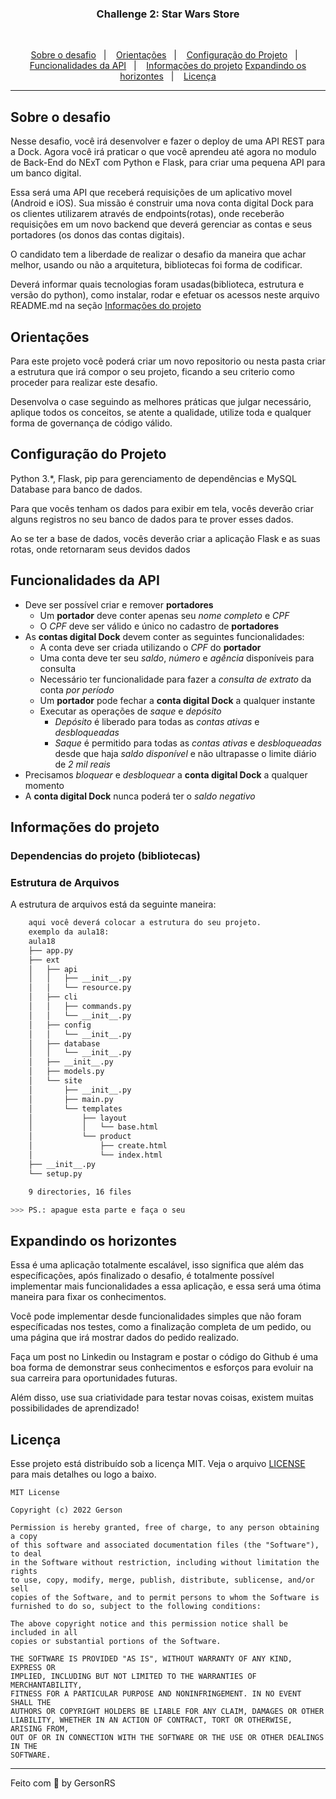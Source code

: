 <h3 align="center">
  Challenge 2: Star Wars Store
</h3>
<br>

<p align="center">
  <a href="#sobre-o-desafio">Sobre o desafio</a>&nbsp;&nbsp;&nbsp;|&nbsp;&nbsp;&nbsp;
  <a href="#orienta%C3%A7%C3%A3o">Orientações</a>&nbsp;&nbsp;&nbsp;|&nbsp;&nbsp;&nbsp;
  <a href="#configura%C3%A7%C3%A3o-do-projeto">Configuração do Projeto</a>&nbsp;&nbsp;&nbsp;|&nbsp;&nbsp;&nbsp;
  <a href="#funcionalidades-da-api">Funcionalidades da API</a>&nbsp;&nbsp;&nbsp;|&nbsp;&nbsp;&nbsp;
  <a href="#informações-do-projeto">Informações do projeto</a>
  <a href="#expandindo-os-horizontes">Expandindo os horizontes</a>&nbsp;&nbsp;&nbsp;|&nbsp;&nbsp;&nbsp;
  <a href="#licen%C3%A7a">Licença</a>
</p>

---

## Sobre o desafio

Nesse desafio, você irá desenvolver e fazer o deploy de uma API REST para a Dock. Agora você irá praticar o que você aprendeu até agora no modulo de Back-End do NExT com Python e Flask, para criar uma pequena API para um banco digital.

Essa será uma API que receberá requisições de um aplicativo movel (Android e iOS). Sua missão é construir uma nova conta digital Dock para os clientes utilizarem através de endpoints(rotas), onde receberão requisições em um novo backend que deverá gerenciar as contas e seus portadores (os donos das contas digitais).

O candidato tem a liberdade de realizar o desafio da maneira que achar melhor, usando ou não a arquitetura, bibliotecas foi forma de codificar. 

Deverá informar quais tecnologias foram usadas(biblioteca, estrutura e versão do python), como instalar, rodar e efetuar os acessos neste arquivo README.md na seção <a href="#informações-do-projeto">Informações do projeto</a>

## Orientações

Para este projeto você poderá criar um novo repositorio ou nesta pasta criar a estrutura que irá compor o seu projeto, ficando a seu criterio como proceder para realizar este desafio.

Desenvolva o case seguindo as melhores práticas que julgar necessário, aplique todos os conceitos, se atente a qualidade, utilize toda e qualquer forma de governança de código válido.

## Configuração do Projeto

Python 3.*, Flask, pip para gerenciamento de dependências e MySQL Database para banco de dados.

Para que vocês tenham os dados para exibir em tela, vocês deverão criar alguns registros no seu banco de dados para te prover esses dados.

Ao se ter a base de dados, vocês deverão criar a aplicação Flask e as suas rotas, onde retornaram seus devidos dados

## Funcionalidades da API

- Deve ser possível criar e remover **portadores**
    - Um **portador** deve conter apenas seu *nome completo* e *CPF*
    - O *CPF* deve ser válido e único no cadastro de **portadores**
- As **contas digital Dock** devem conter as seguintes funcionalidades:
    - A conta deve ser criada utilizando o *CPF* do **portador**
    - Uma conta deve ter seu *saldo*, *número* e *agência* disponíveis para consulta
    - Necessário ter funcionalidade para fazer a *consulta de extrato* da conta *por período*
    - Um **portador** pode fechar a **conta digital Dock** a qualquer instante
    - Executar as operações de *saque* e *depósito*
        - *Depósito* é liberado para todas as *contas ativas* e *desbloqueadas*
        - *Saque* é permitido para todas as *contas ativas* e *desbloqueadas* desde que haja *saldo disponível* e não ultrapasse o limite diário de *2 mil reais*
- Precisamos *bloquear* e *desbloquear* a **conta digital Dock** a qualquer momento
- A **conta digital Dock** nunca poderá ter o *saldo negativo*

## Informações do projeto

### Dependencias do projeto (bibliotecas)

### Estrutura de Arquivos
A estrutura de arquivos está da seguinte maneira:
```bash
    aqui você deverá colocar a estrutura do seu projeto.
    exemplo da aula18:
    aula18
    ├── app.py
    ├── ext
    │   ├── api
    │   │   ├── __init__.py
    │   │   └── resource.py
    │   ├── cli
    │   │   ├── commands.py
    │   │   └── __init__.py
    │   ├── config
    │   │   └── __init__.py
    │   ├── database
    │   │   └── __init__.py
    │   ├── __init__.py
    │   ├── models.py
    │   └── site
    │       ├── __init__.py
    │       ├── main.py
    │       └── templates
    │           ├── layout
    │           │   └── base.html
    │           └── product
    │               ├── create.html
    │               └── index.html
    ├── __init__.py
    └── setup.py

    9 directories, 16 files

>>> PS.: apague esta parte e faça o seu
```

## Expandindo os horizontes

Essa é uma aplicação totalmente escalável, isso significa que além das específicações, após finalizado o desafio, é totalmente possível implementar mais funcionalidades a essa aplicação, e essa será uma ótima maneira para fixar os conhecimentos.

Você pode implementar desde funcionalidades simples que não foram específicadas nos testes, como a finalização completa de um pedido, ou uma página que irá mostrar dados do pedido realizado.

Faça um post no Linkedin ou Instagram e postar o código do Github é uma boa forma de demonstrar seus conhecimentos e esforços para evoluir na sua carreira para oportunidades futuras.

Além disso, use sua criatividade para testar novas coisas, existem muitas possibilidades de aprendizado!

## Licença

Esse projeto está distribuído sob a licença MIT. Veja o arquivo [LICENSE](../LICENCE) para mais detalhes ou logo a baixo.

```
MIT License

Copyright (c) 2022 Gerson

Permission is hereby granted, free of charge, to any person obtaining a copy
of this software and associated documentation files (the "Software"), to deal
in the Software without restriction, including without limitation the rights
to use, copy, modify, merge, publish, distribute, sublicense, and/or sell
copies of the Software, and to permit persons to whom the Software is
furnished to do so, subject to the following conditions:

The above copyright notice and this permission notice shall be included in all
copies or substantial portions of the Software.

THE SOFTWARE IS PROVIDED "AS IS", WITHOUT WARRANTY OF ANY KIND, EXPRESS OR
IMPLIED, INCLUDING BUT NOT LIMITED TO THE WARRANTIES OF MERCHANTABILITY,
FITNESS FOR A PARTICULAR PURPOSE AND NONINFRINGEMENT. IN NO EVENT SHALL THE
AUTHORS OR COPYRIGHT HOLDERS BE LIABLE FOR ANY CLAIM, DAMAGES OR OTHER
LIABILITY, WHETHER IN AN ACTION OF CONTRACT, TORT OR OTHERWISE, ARISING FROM,
OUT OF OR IN CONNECTION WITH THE SOFTWARE OR THE USE OR OTHER DEALINGS IN THE
SOFTWARE.
```

---

Feito com 💜 by GersonRS